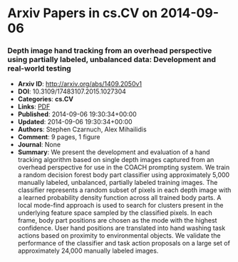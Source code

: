 # Arxiv Papers in cs.CV on 2014-09-06
### Depth image hand tracking from an overhead perspective using partially labeled, unbalanced data: Development and real-world testing
- **Arxiv ID**: http://arxiv.org/abs/1409.2050v1
- **DOI**: 10.3109/17483107.2015.1027304
- **Categories**: **cs.CV**
- **Links**: [PDF](http://arxiv.org/pdf/1409.2050v1)
- **Published**: 2014-09-06 19:30:34+00:00
- **Updated**: 2014-09-06 19:30:34+00:00
- **Authors**: Stephen Czarnuch, Alex Mihailidis
- **Comment**: 9 pages, 1 figure
- **Journal**: None
- **Summary**: We present the development and evaluation of a hand tracking algorithm based on single depth images captured from an overhead perspective for use in the COACH prompting system. We train a random decision forest body part classifier using approximately 5,000 manually labeled, unbalanced, partially labeled training images. The classifier represents a random subset of pixels in each depth image with a learned probability density function across all trained body parts. A local mode-find approach is used to search for clusters present in the underlying feature space sampled by the classified pixels. In each frame, body part positions are chosen as the mode with the highest confidence. User hand positions are translated into hand washing task actions based on proximity to environmental objects. We validate the performance of the classifier and task action proposals on a large set of approximately 24,000 manually labeled images.



